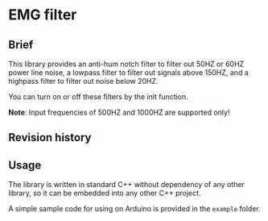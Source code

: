 # EMG filter

## Brief
This library provides an anti-hum notch filter to filter out 50HZ or 60HZ power
line noise, a lowpass filter to filter out signals above 150HZ, and a highpass
filter to filter out noise below 20HZ.

You can turn on or off these filters by the init function.

**Note**:
Input frequencies of 500HZ and 1000HZ are supported only!

## Revision history

## Usage
The library is written in standard C++ without dependency of any other library,
so it can be embedded into any other C++ project.

A simple sample code for using on Arduino is provided in the `example` folder.

